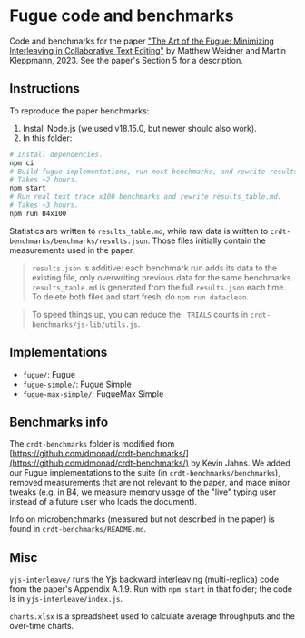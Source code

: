 # Fugue code and benchmarks

Code and benchmarks for the paper ["The Art of the Fugue: Minimizing Interleaving in Collaborative Text Editing"](https://arxiv.org/abs/2305.00583) by Matthew Weidner and Martin Kleppmann, 2023. See the paper's Section 5 for a description.

## Instructions

To reproduce the paper benchmarks:

1. Install Node.js (we used v18.15.0, but newer should also work).
2. In this folder:

```bash
# Install dependencies.
npm ci
# Build fugue implementations, run most benchmarks, and rewrite results_table.md.
# Takes ~2 hours.
npm start
# Run real text trace x100 benchmarks and rewrite results_table.md.
# Takes ~3 hours.
npm run B4x100
```

Statistics are written to `results_table.md`, while raw data is written to `crdt-benchmarks/benchmarks/results.json`. Those files initially contain the measurements used in the paper.

> `results.json` is additive: each benchmark run adds its data to the existing file, only overwriting previous data for the same benchmarks. `results_table.md` is generated from the full `results.json` each time. To delete both files and start fresh, do `npm run dataclean`.

> To speed things up, you can reduce the `_TRIALS` counts in `crdt-benchmarks/js-lib/utils.js`.

## Implementations

- `fugue/`: Fugue
- `fugue-simple/`: Fugue Simple
- `fugue-max-simple/`: FugueMax Simple

## Benchmarks info

The `crdt-benchmarks` folder is modified from [https://github.com/dmonad/crdt-benchmarks/](https://github.com/dmonad/crdt-benchmarks/) by Kevin Jahns. We added our Fugue implementations to the suite (in `crdt-benchmarks/benchmarks`), removed measurements that are not relevant to the paper, and made minor tweaks (e.g. in B4, we measure memory usage of the "live" typing user instead of a future user who loads the document).

Info on microbenchmarks (measured but not described in the paper) is found in `crdt-benchmarks/README.md`.

## Misc

`yjs-interleave/` runs the Yjs backward interleaving (multi-replica) code from the paper's Appendix A.1.9. Run with `npm start` in that folder; the code is in `yjs-interleave/index.js`.

`charts.xlsx` is a spreadsheet used to calculate average throughputs and the over-time charts.

